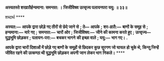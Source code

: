 **अस्यतस्ते शरव्रातैर्हन्यमाना: समन्तत: ।** **जिजीविषव उत्सृज्य पलायनपरा ययु: ॥ ३३॥** 

शब्दार्थ **** 

**अस्यत:—** **आपके द्वारा छोड़े गए तीरों से छेदे जाने से** **; ते—** **आपके** **; शर-व्रातै:—** **बाणों के समूह से** **; हन्यमाना:—** **मारे गए** **;** **समन्तत:—** **चारों ओर** **; जिजीविषव:—** **जीने की कामना करते हुए** **; उत्सृज्य—** **युद्धभूमि छोड़कर** **; पलायन-परा:—** **बचकर भागने** **की इच्छा वाले** **; ययु:—** **भाग गए।** **.** 

**आपके द्वारा चारों दिशाओं में छोड़े गए बाणों के समूहों से छिदकर कुछ सुरगण जो घायल** **हो चुके थे, किन्तु जिन्हें जीवित रहने की उत्कण्ठा थी युद्धभूमि छोड़कर अपनी जान लेकर भाग** **निकले।** **** 